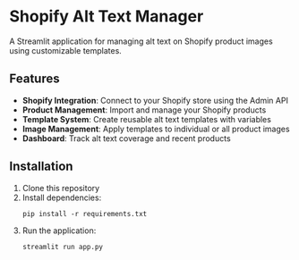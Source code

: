 # Shopify Alt Text Manager

A Streamlit application for managing alt text on Shopify product images using customizable templates.

## Features

- **Shopify Integration**: Connect to your Shopify store using the Admin API
- **Product Management**: Import and manage your Shopify products
- **Template System**: Create reusable alt text templates with variables
- **Image Management**: Apply templates to individual or all product images
- **Dashboard**: Track alt text coverage and recent products

## Installation

1. Clone this repository
2. Install dependencies:
   ```
   pip install -r requirements.txt
   ```
3. Run the application:
   ```
   streamlit run app.py
   ```

